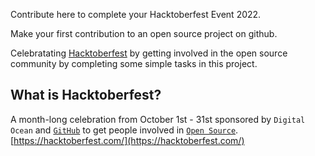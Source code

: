 Contribute here to complete your Hacktoberfest Event 2022.

Make your first contribution to an open source project on github.

Celebratating [Hacktoberfest](https://hacktoberfest.com/) by getting involved in the open source community by completing some simple tasks in this project.

## What is Hacktoberfest?

A month-long celebration from October 1st - 31st sponsored by `Digital Ocean` and [`GitHub`](https://dev.to/this-is-learning/hacktoberfest-2022-is-almost-there-get-ready-4ifb) to get people involved in [`Open Source`](https://github.com/open-source). 
[https://hacktoberfest.com/](https://hacktoberfest.com/)
